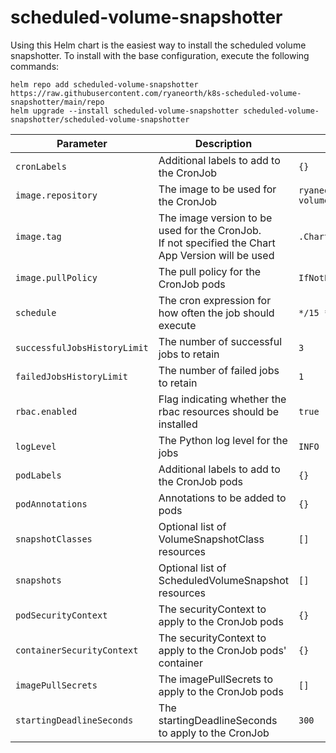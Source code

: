 # scheduled-volume-snapshotter

Using this Helm chart is the easiest way to install the scheduled volume snapshotter. To install with the base configuration, execute the following commands:

```
helm repo add scheduled-volume-snapshotter https://raw.githubusercontent.com/ryaneorth/k8s-scheduled-volume-snapshotter/main/repo
helm upgrade --install scheduled-volume-snapshotter scheduled-volume-snapshotter/scheduled-volume-snapshotter
```


| Parameter                     | Description                                                                                            | Default                                  |
| ----------------------------- | -------------------------------------------------------------------------------------------------------| ---------------------------------------- |
| `cronLabels`                  | Additional labels to add to the CronJob                                                                | `{}`                                     |
| `image.repository`            | The image to be used for the CronJob                                                                   | `ryaneorth/scheduled-volume-snapshotter` |
| `image.tag`                   | The image version to be used for the CronJob. <br> If not specified the Chart App Version will be used | `.Chart.AppVersion`                      |
| `image.pullPolicy`            | The pull policy for the CronJob pods                                                                   | `IfNotPresent`                           |
| `schedule`                    | The cron expression for how often the job should execute                                               | `*/15 * * * *`                           |
| `successfulJobsHistoryLimit`  | The number of successful jobs to retain                                                                | `3`                                      |
| `failedJobsHistoryLimit`      | The number of failed jobs to retain                                                                    | `1`                                      |
| `rbac.enabled`                | Flag indicating whether the rbac resources should be installed                                         | `true`                                   |
| `logLevel`                    | The Python log level for the jobs                                                                      | `INFO`                                   |
| `podLabels`                   | Additional labels to add to the CronJob pods                                                           | `{}`                                     |
| `podAnnotations`              | Annotations to be added to pods                                                                        | `{}`                                     |
| `snapshotClasses`             | Optional list of VolumeSnapshotClass resources                                                         | `[]`                                     |
| `snapshots`                   | Optional list of ScheduledVolumeSnapshot resources                                                     | `[]`                                     |
| `podSecurityContext`          | The securityContext to apply to the CronJob pods                                                       | `{}`                                     |
| `containerSecurityContext`    | The securityContext to apply to the CronJob pods' container                                            | `{}`                                     |
| `imagePullSecrets`            | The imagePullSecrets to apply to the CronJob pods                                                      | `[]`                                     |
| `startingDeadlineSeconds`     | The startingDeadlineSeconds to apply to the CronJob                                                    | `300`                                    |